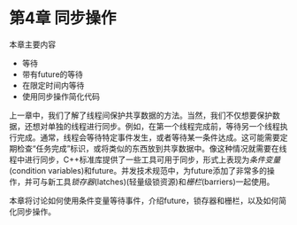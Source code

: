 # 第4章 同步操作

本章主要内容

- 等待
- 带有future的等待
- 在限定时间内等待
- 使用同步操作简化代码

上一章中，我们了解了线程间保护共享数据的方法。当然，我们不仅想要保护数据，还想对单独的线程进行同步。例如，在第一个线程完成前，等待另一个线程执行完成。通常，线程会等待特定事件发生，或者等待某一条件达成。这可能需要定期检查“任务完成”标识，或将类似的东西放到共享数据中。像这种情况就需要在线程中进行同步，C++标准库提供了一些工具可用于同步，形式上表现为*条件变量*(condition variables)和future。并发技术规范中，为future添加了非常多的操作，并可与新工具*锁存器*(latches)(轻量级锁资源)和*栅栏*(barriers)一起使用。

本章将讨论如何使用条件变量等待事件，介绍future，锁存器和栅栏，以及如何简化同步操作。